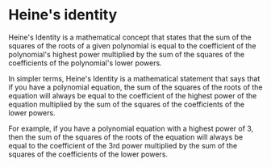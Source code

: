 # Heine's identity

Heine's Identity is a mathematical concept that states that the sum of the squares of the roots of a given polynomial is equal to the coefficient of the polynomial's highest power multiplied by the sum of the squares of the coefficients of the polynomial's lower powers.

In simpler terms, Heine's Identity is a mathematical statement that says that if you have a polynomial equation, the sum of the squares of the roots of the equation will always be equal to the coefficient of the highest power of the equation multiplied by the sum of the squares of the coefficients of the lower powers. 

For example, if you have a polynomial equation with a highest power of 3, then the sum of the squares of the roots of the equation will always be equal to the coefficient of the 3rd power multiplied by the sum of the squares of the coefficients of the lower powers.
